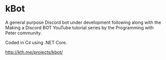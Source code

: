 # kBot
 
A general purpose Discord bot under development following along with the Making a Discord BOT YouTube tutorial series by the Programming with Peter community.

Coded in C♯ using .NET Core.

http://kth.me/projects/kbot/
